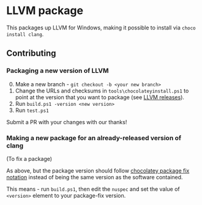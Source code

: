 ﻿# LLVM package

This packages up LLVM for Windows, making it possible to install via `choco install clang`.

## Contributing

### Packaging a new version of LLVM

0. Make a new branch - `git checkout -b <your new branch>`
0. Change the URLs and checksums in `tools\chocolateyinstall.ps1` to point at the version that you want to package (see [LLVM releases](http://releases.llvm.org/download.html)).
0. Run `build.ps1 -version <new version>`
0. Run `test.ps1`

Submit a PR with your changes with our thanks!

### Making a new package for an already-released version of clang

(To fix a package)

As above, but the package version should follow [chocolatey package fix  notation](https://github.com/chocolatey/choco/wiki/CreatePackages#package-fix-version-notation) instead of being the same version as the software contained.

This means - run `build.ps1`, then edit the `nuspec` and set the value of `<version>` element to your package-fix version.
